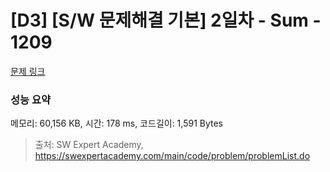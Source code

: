 # [D3] [S/W 문제해결 기본] 2일차 - Sum - 1209 

[문제 링크](https://swexpertacademy.com/main/code/problem/problemDetail.do?contestProbId=AV13_BWKACUCFAYh) 

### 성능 요약

메모리: 60,156 KB, 시간: 178 ms, 코드길이: 1,591 Bytes



> 출처: SW Expert Academy, https://swexpertacademy.com/main/code/problem/problemList.do